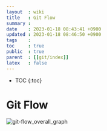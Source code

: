 ```yaml
---
layout  : wiki
title   : Git Flow
summary : 
date    : 2023-01-18 08:43:41 +0900
updated : 2023-01-18 08:46:50 +0900
tags    : 
toc     : true
public  : true
parent  : [[git/index]]
latex   : false
---
```

* TOC
{:toc}

# Git Flow

![git-flow_overall_graph](https://user-images.githubusercontent.com/39648594/213036844-28613540-2698-4d54-9131-1fd482f2e902.png)

